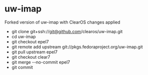 # uw-imap

Forked version of uw-imap with ClearOS changes applied

* git clone git+ssh://git@github.com/clearos/uw-imap.git
* cd uw-imap
* git checkout epel7
* git remote add upstream git://pkgs.fedoraproject.org/uw-imap.git
* git pull upstream epel7
* git checkout clear7
* git merge --no-commit epel7
* git commit
